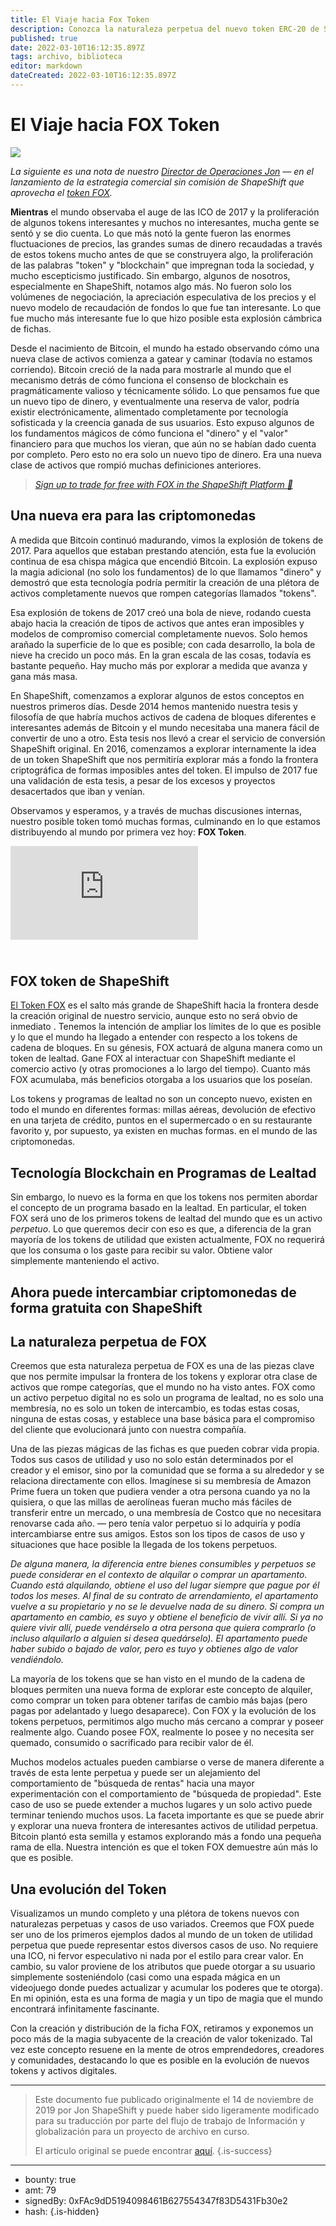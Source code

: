 ```yaml
---
title: El Viaje hacia Fox Token
description: Conozca la naturaleza perpetua del nuevo token ERC-20 de ShapeShift.
published: true
date: 2022-03-10T16:12:35.897Z
tags: archivo, biblioteca
editor: markdown
dateCreated: 2022-03-10T16:12:35.897Z
---
```


# El Viaje hacia FOX Token

![](https://assets.website-files.com/5e9a09610b7dce71f87f7f17/5e9f09f635fcab1cb4b8574e_1_GfzMd7HFBZI4ET3UbL7z5A%20(1).png)

*La siguiente es una nota de nuestro* [*Director de Operaciones Jon*](https://corp.shapeshift.io/company-info/) *— en el lanzamiento de la estrategia comercial sin comisión de ShapeShift que aprovecha el* [ *token FOX*](https://shapeshift.com/fox-token?utm_source=social&utm_medium=medium&utm_campaign=fox_launch&utm_term=cta10)*.*

**Mientras** el mundo observaba el auge de las ICO de 2017 y la proliferación de algunos tokens interesantes y muchos no interesantes, mucha gente se sentó y se dio cuenta. Lo que más notó la gente fueron las enormes fluctuaciones de precios, las grandes sumas de dinero recaudadas a través de estos tokens mucho antes de que se construyera algo, la proliferación de las palabras "token" y "blockchain" que impregnan toda la sociedad, y mucho escepticismo justificado. Sin embargo, algunos de nosotros, especialmente en ShapeShift, notamos algo más. No fueron solo los volúmenes de negociación, la apreciación especulativa de los precios y el nuevo modelo de recaudación de fondos lo que fue tan interesante. Lo que fue mucho más interesante fue lo que hizo posible esta explosión cámbrica de fichas.

Desde el nacimiento de Bitcoin, el mundo ha estado observando cómo una nueva clase de activos comienza a gatear y caminar (todavía no estamos corriendo). Bitcoin creció de la nada para mostrarle al mundo que el mecanismo detrás de cómo funciona el consenso de blockchain es pragmáticamente valioso y técnicamente sólido. Lo que pensamos fue que un nuevo tipo de dinero, y eventualmente una reserva de valor, podría existir electrónicamente, alimentado completamente por tecnología sofisticada y la creencia ganada de sus usuarios. Esto expuso algunos de los fundamentos mágicos de cómo funciona el "dinero" y el "valor" financiero para que muchos los vieran, que aún no se habían dado cuenta por completo. Pero esto no era solo un nuevo tipo de dinero. Era una nueva clase de activos que rompió muchas definiciones anteriores.

> [*Sign up to trade for free with FOX in the ShapeShift Platform 🚀*](https://auth.shapeshift.io/signup?utm_source=social&utm_medium=medium&utm_campaign=fox_launch&utm_term=cta07)

## Una nueva era para las criptomonedas

A medida que Bitcoin continuó madurando, vimos la explosión de tokens de 2017. Para aquellos que estaban prestando atención, esta fue la evolución continua de esa chispa mágica que encendió Bitcoin. La explosión expuso la magia adicional (no solo los fundamentos) de lo que llamamos "dinero" y demostró que esta tecnología podría permitir la creación de una plétora de activos completamente nuevos que rompen categorías llamados "tokens".

Esa explosión de tokens de 2017 creó una bola de nieve, rodando cuesta abajo hacia la creación de tipos de activos que antes eran imposibles y modelos de compromiso comercial completamente nuevos. Solo hemos arañado la superficie de lo que es posible; con cada desarrollo, la bola de nieve ha crecido un poco más. En la gran escala de las cosas, todavía es bastante pequeño. Hay mucho más por explorar a medida que avanza y gana más masa.

En ShapeShift, comenzamos a explorar algunos de estos conceptos en nuestros primeros días. Desde 2014 hemos mantenido nuestra tesis y filosofía de que habría muchos activos de cadena de bloques diferentes e interesantes además de Bitcoin y el mundo necesitaba una manera fácil de convertir de uno a otro. Esta tesis nos llevó a crear el servicio de conversión ShapeShift original. En 2016, comenzamos a explorar internamente la idea de un token ShapeShift que nos permitiría explorar más a fondo la frontera criptográfica de formas imposibles antes del token. El impulso de 2017 fue una validación de esta tesis, a pesar de los excesos y proyectos desacertados que iban y venían.

Observamos y esperamos, y a través de muchas discusiones internas, nuestro posible token tomó muchas formas, culminando en lo que estamos distribuyendo al mundo por primera vez hoy: **FOX Token**.<br/>

<iframe allowfullscreen="" frameborder="0" scrolling="auto" src="https://cdn.embedly.com/widgets/media.html?src=https%3A%2F%2Fwww.youtube.com%2Fembed%2FAnFkX6r32sY%3Ffeature%3Doembed&amp;url=https%3A%2F%2Fwww.youtube.com%2Fwatch%3Fv%3DAnFkX6r32sY&amp;image=https%3A%2F%2Fi.ytimg.com%2Fvi%2FAnFkX6r32sY%2Fhqdefault.jpg&amp;key=a19fcc184b9711e1b4764040d3dc5c07&amp;type=text%2Fhtml&amp;schema=youtube"></iframe>

## **<br/>FOX token de ShapeShift**

[El Token FOX](https://shapeshift.com/fox-token?utm_source=social&utm_medium=medium&utm_campaign=fox_launch&utm_term=cta10) es el salto más grande de ShapeShift hacia la frontera desde la creación original de nuestro servicio, aunque esto no será obvio de inmediato . Tenemos la intención de ampliar los límites de lo que es posible y lo que el mundo ha llegado a entender con respecto a los tokens de cadena de bloques. En su génesis, FOX actuará de alguna manera como un token de lealtad. Gane FOX al interactuar con ShapeShift mediante el comercio activo (y otras promociones a lo largo del tiempo). Cuanto más FOX acumulaba, más beneficios otorgaba a los usuarios que los poseían.

Los tokens y programas de lealtad no son un concepto nuevo, existen en todo el mundo en diferentes formas: millas aéreas, devolución de efectivo en una tarjeta de crédito, puntos en el supermercado o en su restaurante favorito y, por supuesto, ya existen en muchas formas. en el mundo de las criptomonedas.<br/>

## Tecnología Blockchain en Programas de Lealtad

Sin embargo, lo nuevo es la forma en que los tokens nos permiten abordar el concepto de un programa basado en la lealtad. En particular, el token FOX será uno de los primeros tokens de lealtad del mundo que es un activo *perpetuo*. Lo que queremos decir con eso es que, a diferencia de la gran mayoría de los tokens de utilidad que existen actualmente, FOX no requerirá que los consuma o los gaste para recibir su valor. Obtiene valor simplemente manteniendo el activo. 

## Ahora puede intercambiar criptomonedas de forma gratuita con ShapeShift<br/>

## **La naturaleza perpetua de FOX**

Creemos que esta naturaleza perpetua de FOX es una de las piezas clave que nos permite impulsar la frontera de los tokens y explorar otra clase de activos que rompe categorías, que el mundo no ha visto antes. FOX como un activo perpetuo digital no es solo un programa de lealtad, no es solo una membresía, no es solo un token de intercambio, es todas estas cosas, ninguna de estas cosas, y establece una base básica para el compromiso del cliente que evolucionará junto con nuestra compañía.

Una de las piezas mágicas de las fichas es que pueden cobrar vida propia. Todos sus casos de utilidad y uso no solo están determinados por el creador y el emisor, sino por la comunidad que se forma a su alrededor y se relaciona directamente con ellos. Imagínese si su membresía de Amazon Prime fuera un token que pudiera vender a otra persona cuando ya no la quisiera, o que las millas de aerolíneas fueran mucho más fáciles de transferir entre un mercado, o una membresía de Costco que no necesitara renovarse cada año. — pero tenía valor perpetuo si lo adquiría y podía intercambiarse entre sus amigos. Estos son los tipos de casos de uso y situaciones que hace posible la llegada de los tokens perpetuos.

*De alguna manera, la diferencia entre bienes consumibles y perpetuos se puede considerar en el contexto de alquilar o comprar un apartamento. Cuando está alquilando, obtiene el uso del lugar siempre que pague por él todos los meses. Al final de su contrato de arrendamiento, el apartamento vuelve a su propietario y no se le devuelve nada de su dinero. Si compra un apartamento en cambio, es suyo y obtiene el beneficio de vivir allí. Si ya no quiere vivir allí, puede vendérselo a otra persona que quiera comprarlo (o incluso alquilarlo a alguien si desea quedárselo). El apartamento puede haber subido o bajado de valor, pero es tuyo y obtienes algo de valor vendiéndolo.*

La mayoría de los tokens que se han visto en el mundo de la cadena de bloques permiten una nueva forma de explorar este concepto de alquiler, como comprar un token para obtener tarifas de cambio más bajas (pero pagas por adelantado y luego desaparece). Con FOX y la evolución de los tokens perpetuos, permitimos algo mucho más cercano a comprar y poseer realmente algo. Cuando posee FOX, realmente lo posee y no necesita ser quemado, consumido o sacrificado para recibir valor de él.

Muchos modelos actuales pueden cambiarse o verse de manera diferente a través de esta lente perpetua y puede ser un alejamiento del comportamiento de "búsqueda de rentas" hacia una mayor experimentación con el comportamiento de "búsqueda de propiedad". Este caso de uso se puede extender a muchos lugares y un solo activo puede terminar teniendo muchos usos. La faceta importante es que se puede abrir y explorar una nueva frontera de interesantes activos de utilidad perpetua. Bitcoin plantó esta semilla y estamos explorando más a fondo una pequeña rama de ella. Nuestra intención es que el token FOX demuestre aún más lo que es posible.<br/>

## **Una evolución del Token**

Visualizamos un mundo completo y una plétora de tokens nuevos con naturalezas perpetuas y casos de uso variados. Creemos que FOX puede ser uno de los primeros ejemplos dados al mundo de un token de utilidad perpetua que puede representar estos diversos casos de uso. No requiere una ICO, ni fervor especulativo ni nada por el estilo para crear valor. En cambio, su valor proviene de los atributos que puede otorgar a su usuario simplemente sosteniéndolo (casi como una espada mágica en un videojuego donde puedes actualizar y acumular los poderes que te otorga). En mi opinión, esta es una forma de magia y un tipo de magia que el mundo encontrará infinitamente fascinante.

Con la creación y distribución de la ficha FOX, retiramos y exponemos un poco más de la magia subyacente de la creación de valor tokenizado. Tal vez este concepto resuene en la mente de otros emprendedores, creadores y comunidades, destacando lo que es posible en la evolución de nuevos tokens y activos digitales.<br/>

---

> Este documento fue publicado originalmente el 14 de noviembre de 2019 por Jon ShapeShift y puede haber sido ligeramente modificado para su traducción por parte del flujo de trabajo de Información y globalización para un proyecto de archivo en curso.
>
> El artículo original se puede encontrar [aquí](https://shapeshift.com/library/the-journey-to-fox-token).
{.is-success}

---

- bounty: true
- amt: 79
- signedBy: 0xFAc9dD5194098461B627554347f83D5431Fb30e2
- hash: 
{.is-hidden}